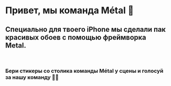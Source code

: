 # Привет, мы команда Métal 👋

## Специально для твоего iPhone мы сделали пак красивых обоев c помощью фреймворка Metal. 

<br />

### Бери стикеры со столика команды Métal у сцены и голосуй за нашу команду 🤘🏻
